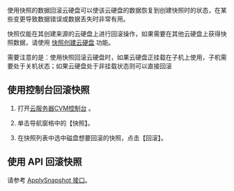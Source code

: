 使用快照的数据回滚云硬盘可以使该云硬盘的数据恢复到创建快照时的状态，在某些变更导致数据错误或数据丢失时非常有用。

快照仅能在其创建来源的云硬盘上进行回滚操作，如果需要在其他云硬盘上获得快照数据，请使用 [快照创建云硬盘](/doc/product/362/5757) 功能。

需要注意的是：使用快照回滚云硬盘时，如果云硬盘正挂载在子机上使用，子机需要处于关机状态；如果云硬盘处于非挂载状态则可以直接回滚

## 使用控制台回滚快照
1) 打开[云服务器CVM控制台](http://console.tcecqpoc.fsphere.cn/cvm/) 。

2) 单击导航窗格中的【快照】。

3) 在快照列表中选中磁盘想要回滚的快照，点击【回滚】。

## 使用 API 回滚快照
请参考 [ApplySnapshot 接口](https://tce.fsphere.cn/doc/api/364/2533)。
